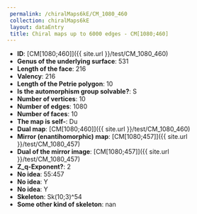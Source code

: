 ```yaml
--- 
 permalink: /chiralMaps6kE/CM_1080_460 
 collection: chiralMaps6kE
 layout: dataEntry
 title: Chiral maps up to 6000 edges - CM[1080;460]
---
```


- **ID**: [CM[1080;460]]({{ site.url }}/test/CM_1080_460)
- **Genus of the underlying surface**: 531
- **Length of the face**: 216
- **Valency**: 216
- **Length of the Petrie polygon**: 10
- **Is the automorphism group solvable?**: S
- **Number of vertices**: 10
- **Number of edges**: 1080
- **Number of faces**: 10
- **The map is self-**: Du
- **Dual map**: [CM[1080;460]]({{ site.url }}/test/CM_1080_460)
- **Mirror (enantihomorphic) map**: [CM[1080;457]]({{ site.url }}/test/CM_1080_457)
- **Dual of the mirror image**: [CM[1080;457]]({{ site.url }}/test/CM_1080_457)
- **Z_q-Exponent?**: 2
- **No idea**:  55:457
- **No idea**: Y
- **No idea**: Y
- **Skeleton**: Sk(10;3)^54
- **Some other kind of skeleton**: nan
